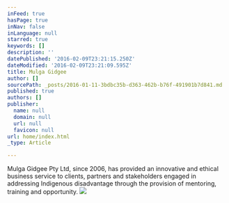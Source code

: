 ```yaml
---
inFeed: true
hasPage: true
inNav: false
inLanguage: null
starred: true
keywords: []
description: ''
datePublished: '2016-02-09T23:21:15.250Z'
dateModified: '2016-02-09T23:21:09.595Z'
title: Mulga Gidgee
author: []
sourcePath: _posts/2016-01-11-3bdbc35b-d363-462b-b76f-491901b7d841.md
published: true
authors: []
publisher:
  name: null
  domain: null
  url: null
  favicon: null
url: home/index.html
_type: Article

---
```

Mulga Gidgee Pty 
Ltd, since 2006, has provided an innovative and ethical business service to clients, 
partners and stakeholders engaged in addressing Indigenous disadvantage 
through the provision of mentoring, training and opportunity.
![](https://s3-us-west-2.amazonaws.com/the-grid-img/p/4db180000793e2f99983b588ddf5406ba661c484.jpg)